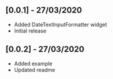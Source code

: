 ## [0.0.1] - 27/03/2020

* Added DateTextInputFormatter widget
* Initial release

## [0.0.2] - 27/03/2020

* Added example
* Updated readme